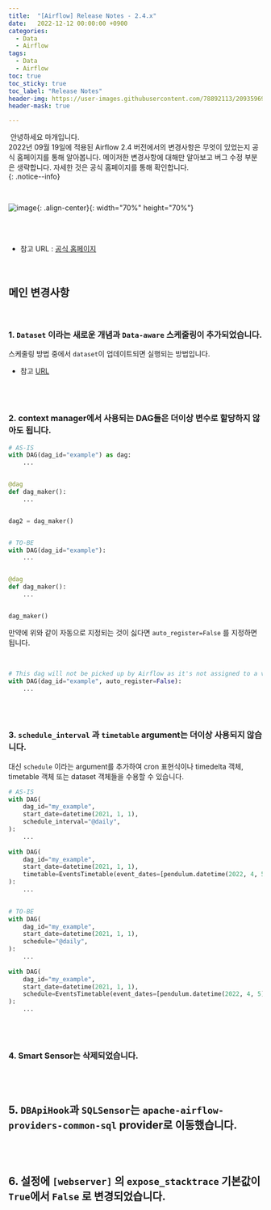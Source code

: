 ```yaml
---
title:  "[Airflow] Release Notes - 2.4.x"
date:   2022-12-12 00:00:00 +0900
categories:
  - Data
  - Airflow
tags:
  - Data
  - Airflow
toc: true
toc_sticky: true
toc_label: "Release Notes"
header-img: https://user-images.githubusercontent.com/78892113/209359696-bdb63ef2-8e14-41f2-8e04-2c29049aeabf.png
header-mask: true

---
```


&nbsp;안녕하세요 마개입니다.  
2022년 09월 19일에 적용된 Airflow 2.4 버전에서의 변경사항은 무엇이 있었는지 공식 홈페이지를 통해 알아봅니다. 메이저한 변경사항에 대해만 알아보고 버그 수정 부분은 생략합니다. 자세한 것은 공식 홈페이지를 통해 확인합니다.  
{: .notice--info}

<br>

![image](https://user-images.githubusercontent.com/78892113/209359696-bdb63ef2-8e14-41f2-8e04-2c29049aeabf.png){: .align-center}{: width="70%" height="70%"} 

<br><br>

* 참고 URL : <a href="https://airflow.apache.org/docs/apache-airflow/stable/release_notes.html#airflow-2-4-0-2022-09-19">공식 홈페이지</a>

<br>

## 메인 변경사항

<br>

### 1. `Dataset` 이라는 새로운 개념과 `Data-aware` 스케줄링이 추가되었습니다.

스케줄링 방법 중에서 `dataset`이 업데이트되면 실행되는 방법입니다.  
* 참고 <a href="https://airflow.apache.org/docs/apache-airflow/stable/concepts/datasets.html#">URL</a>

<br><br>

### 2. context manager에서 사용되는 DAG들은 더이상 변수로 할당하지 않아도 됩니다.

```python
# AS-IS
with DAG(dag_id="example") as dag:
    ...


@dag
def dag_maker():
    ...


dag2 = dag_maker()


# TO-BE
with DAG(dag_id="example"):
    ...


@dag
def dag_maker():
    ...


dag_maker()
```

만약에 위와 같이 자동으로 지정되는 것이 싫다면 `auto_register=False` 를 지정하면 됩니다.

<br>

```python
# This dag will not be picked up by Airflow as it's not assigned to a variable
with DAG(dag_id="example", auto_register=False):
    ...
```

<br><br>

### 3. `schedule_interval` 과 `timetable` argument는 더이상 사용되지 않습니다.

대신 `schedule` 이라는 argument를 추가하여 cron 표현식이나 timedelta 객체, timetable 객체 또는 dataset 객체들을 수용할 수 있습니다. 

```python
# AS-IS
with DAG(
    dag_id="my_example",
    start_date=datetime(2021, 1, 1),
    schedule_interval="@daily",
):
    ...
    
with DAG(
    dag_id="my_example",
    start_date=datetime(2021, 1, 1),
    timetable=EventsTimetable(event_dates=[pendulum.datetime(2022, 4, 5)]),
):
    ...

    
# TO-BE
with DAG(
    dag_id="my_example",
    start_date=datetime(2021, 1, 1),
    schedule="@daily",
):
    ...
    
with DAG(
    dag_id="my_example",
    start_date=datetime(2021, 1, 1),
    schedule=EventsTimetable(event_dates=[pendulum.datetime(2022, 4, 5)]),
):
    ...
```

<br><br>

### 4. Smart Sensor는 삭제되었습니다.

<br><br>

## 5. `DBApiHook`과 `SQLSensor`는 `apache-airflow-providers-common-sql` provider로 이동했습니다.

<br><br>

## 6. 설정에 `[webserver]` 의 `expose_stacktrace` 기본값이 `True`에서 `False` 로 변경되었습니다.